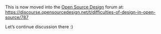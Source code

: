 This is now moved into the [Open Source Design](https://opensourcedesign.net) forum at:
https://discourse.opensourcedesign.net/t/difficulties-of-design-in-open-source/787

Let’s continue discussion there :)
